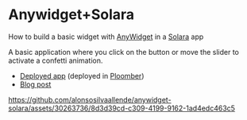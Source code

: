 # Anywidget+Solara

How to build a basic widget with [AnyWidget](https://anywidget.dev/) in a [Solara](https://solara.dev/) app

A basic application where you click on the button or move the slider to activate a confetti animation.

- [Deployed app](https://anywidgetsolara.ploomberapp.io/) (deployed in [Ploomber](https://ploomber.io/))
- [Blog post](https://alonsosilvaallende.github.io/blog/posts/2024-04-23-Build_a_basic_widget_with_AnyWidget_in_a_Solara_app.html)

https://github.com/alonsosilvaallende/anywidget-solara/assets/30263736/8d3d39cd-c309-4199-9162-1ad4edc463c5

